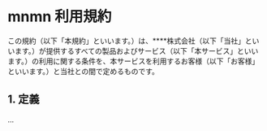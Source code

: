 # mnmn 利用規約

この規約（以下「本規約」といいます。）は、****株式会社（以下「当社」といいます。）が提供するすべての製品およびサービス（以下「本サービス」といいます。）の利用に関する条件を、本サービスを利用するお客様（以下「お客様」といいます。）と当社との間で定めるものです。

## 1. 定義

...
